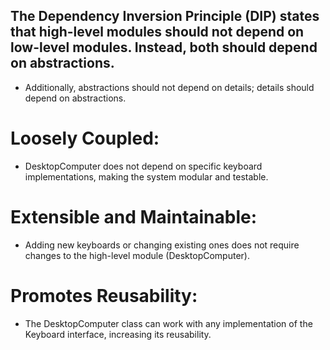 ## The Dependency Inversion Principle (DIP) states that high-level modules should not depend on low-level modules. Instead, both should depend on abstractions.
- Additionally, abstractions should not depend on details; details should depend on abstractions.

# Loosely Coupled:
- DesktopComputer does not depend on specific keyboard implementations, making the system modular and testable.

# Extensible and Maintainable:
- Adding new keyboards or changing existing ones does not require changes to the high-level module (DesktopComputer).

# Promotes Reusability:
- The DesktopComputer class can work with any implementation of the Keyboard interface, increasing its reusability.